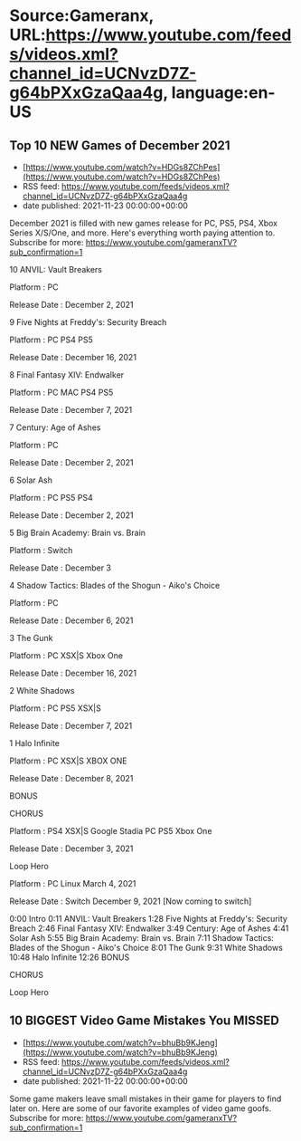 # Source:Gameranx, URL:https://www.youtube.com/feeds/videos.xml?channel_id=UCNvzD7Z-g64bPXxGzaQaa4g, language:en-US

## Top 10 NEW Games of December 2021
 - [https://www.youtube.com/watch?v=HDGs8ZChPes](https://www.youtube.com/watch?v=HDGs8ZChPes)
 - RSS feed: https://www.youtube.com/feeds/videos.xml?channel_id=UCNvzD7Z-g64bPXxGzaQaa4g
 - date published: 2021-11-23 00:00:00+00:00

December 2021 is filled with new games release for PC, PS5, PS4, Xbox Series X/S/One, and more. Here's everything worth paying attention to.
Subscribe for more: https://www.youtube.com/gameranxTV?sub_confirmation=1



10 ANVIL: Vault Breakers 

Platform : PC    

Release Date : December 2, 2021 



9 Five Nights at Freddy's: Security Breach

Platform : PC PS4 PS5

Release Date : December 16, 2021



8 Final Fantasy XIV: Endwalker 

Platform : PC MAC PS4 PS5

Release Date : December 7, 2021



7 Century: Age of Ashes 

Platform : PC

Release Date : December 2, 2021



6 Solar Ash 

Platform : PC PS5 PS4

Release Date : December 2, 2021



5 Big Brain Academy: Brain vs. Brain 

Platform : Switch

Release Date : December 3



4 Shadow Tactics: Blades of the Shogun - Aiko's Choice

Platform : PC 

Release Date : December 6, 2021



3 The Gunk 

Platform : PC XSX|S Xbox One

Release Date : December 16, 2021 



2 White Shadows 

Platform : PC PS5 XSX|S 

Release Date : December 7, 2021 



1 Halo Infinite

Platform : PC XSX|S XBOX ONE

Release Date : December 8, 2021 



BONUS



CHORUS 

Platform : PS4 XSX|S  Google Stadia PC PS5 Xbox One

Release Date : December 3, 2021 



Loop Hero

Platform :  PC Linux March 4, 2021

Release Date : Switch December 9, 2021 [Now coming to switch]

0:00 Intro
0:11 ANVIL: Vault Breakers 
1:28 Five Nights at Freddy's: Security Breach
2:46 Final Fantasy XIV: Endwalker 
3:49 Century: Age of Ashes 
4:41 Solar Ash 
5:55 Big Brain Academy: Brain vs. Brain 
7:11 Shadow Tactics: Blades of the Shogun - Aiko's Choice
8:01 The Gunk 
9:31 White Shadows 
10:48 Halo Infinite
12:26 BONUS

CHORUS 

Loop Hero

## 10 BIGGEST Video Game Mistakes You MISSED
 - [https://www.youtube.com/watch?v=bhuBb9KJeng](https://www.youtube.com/watch?v=bhuBb9KJeng)
 - RSS feed: https://www.youtube.com/feeds/videos.xml?channel_id=UCNvzD7Z-g64bPXxGzaQaa4g
 - date published: 2021-11-22 00:00:00+00:00

Some game makers leave small mistakes in their game for players to find later on. Here are some of our favorite examples of video game goofs.
Subscribe for more: https://www.youtube.com/gameranxTV?sub_confirmation=1


